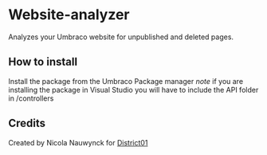 # Website-analyzer
Analyzes your Umbraco website for unpublished and deleted pages.

## How to install
Install the package from the Umbraco Package manager
*note* if you are installing the package in Visual Studio you will have to include the API folder in /controllers

## Credits
Created by Nicola Nauwynck for [District01](http://district01.be/)